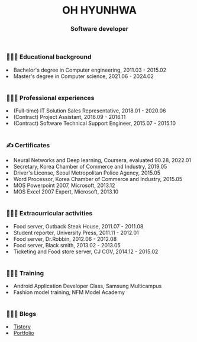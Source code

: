 <div align='center'>

<h1>OH HYUNHWA</h1>
<h3>Software developer</h3>

</div>

<br>

<div>
  <h3>👩🏻‍🎓 Educational background</h3>
  <li>Bachelor's degree in Computer engineering, 2011.03 - 2015.02</li>
  <li>Master's degree in Computer science, 2021.06 - 2024.02</li>
</div>

<br>

<div>
  <h3>👩🏻‍💼 Professional experiences</h3>
  <li>(Full-time) IT Solution Sales Representative, 2018.01 - 2020.06</li>
  <li>(Contract) Project Assistant, 2016.09 - 2016.11</li>
  <li>(Contract) Software Technical Support Engineer, 2015.07 - 2015.10</li>
</div>

<br>

<div>
  <h3>✍️ Certificates</h3>
  <li>Neural Networks and Deep learning, Coursera, evaluated 90.28, 2022.01</li>
  <li>Secretary, Korea Chamber of Commerce and Industry, 2019.05</li>
  <li>Driver's License, Seoul Metropolitan Police Agency, 2015.05</li>
  <li>Word Processor, Korea Chamber of Commerce and Industry, 2015.05</li>
  <li>MOS Powerpoint 2007, Microsoft, 2013.12</li>
  <li>MOS Excel 2007 Expert, Microsoft, 2013.10</li>
</div>

<br>

<div>
  <h3>🙇🏻‍♀️ Extracurricular activities</h3>
  <li>Food server, Outback Steak House, 2011.07 - 2011.08</li>
  <li>Student reporter, University Press, 2011.11 - 2012.01</li>
  <li>Food server, Dr.Robbin, 2012.06 - 2012.08</li>
  <li>Food server, Black smith, 2013.02 - 2013.05</li>
  <li>Ticketing and Food store server, CJ CGV, 2014.12 - 2015.02</li>
</div>

<br>

<div>
  <h3>🙋🏻‍♀️ Training</h3>
  <li>Android Application Developer Class, Samsung Multicampus</li>
  <li>Fashion model training, NFM Model Academy</li>
</div>

<br>

<div>
  <h3>👩🏻‍💻 Blogs </h3>
  <li><a href="https://devlog-berra.tistory.com">Tistory</a></li>
  <li><a href="https://ohyunhwa.github.io">Portfolio</a></li>
</div>

<!--
**ohyunhwa/ohyunhwa** is a ✨ _special_ ✨ repository because its `README.md` (this file) appears on your GitHub profile.

Here are some ideas to get you started:

- 🔭 I’m currently working on ...
- 🌱 I’m currently learning ...
- 👯 I’m looking to collaborate on ...
- 🤔 I’m looking for help with ...
- 💬 Ask me about ...
- 📫 How to reach me: ...
- 😄 Pronouns: ...
- ⚡ Fun fact: ...
-->
